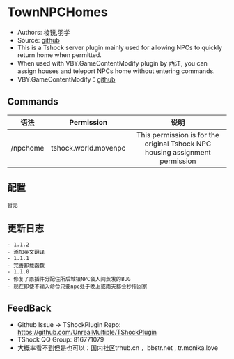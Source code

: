 # TownNPCHomes

- Authors: 棱镜,羽学
- Source: [github](https://www.bbstr.net/r/72/)
- This is a Tshock server plugin mainly used for allowing NPCs to quickly return home when permitted.
- When used with VBY.GameContentModify plugin by 西江, you can assign houses and teleport NPCs home without entering commands.
- VBY.GameContentModify：[github](https://github.com/xuyuwtu/MyPlugin/tree/master/src/VBY)

## Commands

| 语法       |                      Permission                      |                                      说明                                      |
| -------- | :--------------------------------------------------: | :--------------------------------------------------------------------------: |
| /npchome | tshock.world.movenpc | This permission is for the original Tshock NPC housing assignment permission |

## 配置

```json5
暂无
```

## 更新日志

```
- 1.1.2
- 添加英文翻译
- 1.1.1
- 完善卸载函数
- 1.1.0
- 修复了原插件分配住所后城镇NPC会人间蒸发的BUG
- 现在即使不输入命令只要npc处于晚上或雨天都会秒传回家
```

## FeedBack

- Github Issue -> TShockPlugin Repo: https://github.com/UnrealMultiple/TShockPlugin
- TShock QQ Group: 816771079
- 大概率看不到但是也可以：国内社区trhub.cn ，bbstr.net , tr.monika.love
